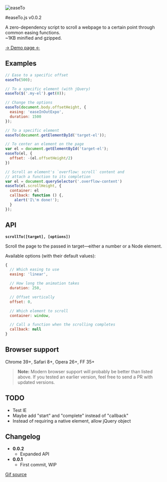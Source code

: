 ![easeTo](https://raw.github.com/flovan/easeto/master/demo/img/easeto.gif)

#easeTo.js v0.0.2

A zero-dependency script to scroll a webpage to a certain point through common easing functions.  
~1KB minified and gzipped.

[&rarr; Demo page &larr;](http://htmlpreview.github.io/?https://github.com/flovan/easeto/blob/master/demo/index.html)

## Examples

```javascript
// Ease to a specific offset
easeTo(500);

// To a specific element (with jQuery)
easeTo($('.my-el').get(0));

// Change the options
easeTo(document.body.offsetHeight, {
  easing: 'easeInOutExpo',
  duration: 1500
});

// To a specific element
easeTo(document.getElementById('target-el'));

// To center an element on the page
var el = document.getElementById('target-el');
easeTo(el, {
  offset: -(el.offsetHeight/2)
})

// Scroll an element's `overflow: scroll` content and
// attach a function to its completion
var el = document.querySelector('.overflow-content')
easeTo(el.scrollHeight, {
  container: el
  callback: function () {,
    alert('I\'m done!');
  }
});
```

## API

**`scrollTo([target], [options])`**

Scroll the page to the passed in target—either a number or a Node element.

Available options (with their default values):
```javascript
{
  // Which easing to use
  easing: 'linear',

  // How long the animation takes
  duration: 250,

  // Offset vertically
  offset: 0,

  // Which element to scroll
  container: window,

  // Call a function when the scrolling completes
  callback: null
}
```

## Browser support

Chrome 39+, Safari 8+, Opera 26+, FF 35+

> **Note:** Modern browser support will probably be better than listed above. If you tested an earlier version, feel free to send a PR with updated versions.

## TODO

- Test IE
- Maybe add "start" and "complete" instead of "callback"
- Instead of requiring a native element, allow jQuery object

## Changelog

* **0.0.2**
  * Expanded API
* **0.0.1**
  * First commit, WIP

[Gif source](http://giphy.com/gifs/slide-sliding-l7G89coKCSf3q)
